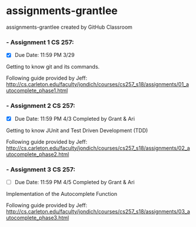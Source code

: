 # assignments-grantIee
assignments-grantIee created by GitHub Classroom

### -  Assignment 1 CS 257:

- [x] Due Date: 11:59 PM 3/29

Getting to know git and its commands.

Following guide provided by Jeff: http://cs.carleton.edu/faculty/jondich/courses/cs257_s18/assignments/01_autocomplete_phase1.html

### - Assignment 2 CS 257:

- [x] Due Date: 11:59 PM 4/3
Completed by Grant & Ari

Getting to know JUnit and Test Driven Development (TDD)

Following guide provided by Jeff: http://cs.carleton.edu/faculty/jondich/courses/cs257_s18/assignments/02_autocomplete_phase2.html

### - Assignment 3 CS 257: 

- [ ] Due Date: 11:59 PM 4/5
Completed by Grant & Ari

Implementation of the Autocomplete Function

Following guide provided by Jeff: http://cs.carleton.edu/faculty/jondich/courses/cs257_s18/assignments/03_autocomplete_phase3.html
